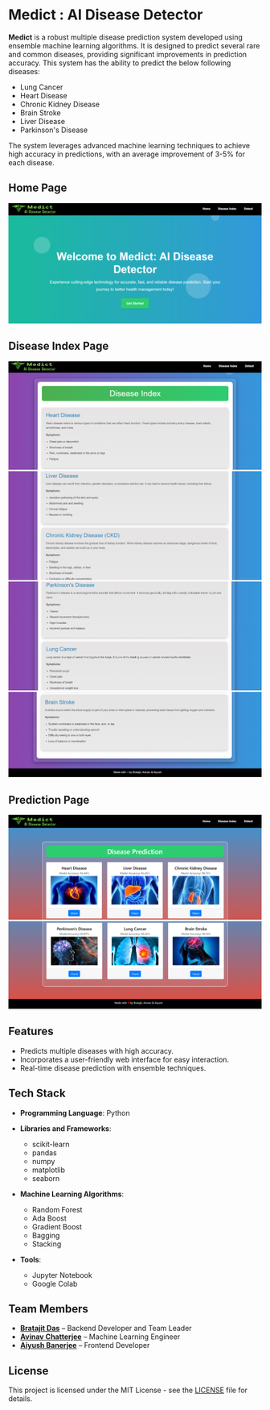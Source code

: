 # Medict : AI Disease Detector

**Medict** is a robust multiple disease prediction system developed using ensemble machine learning algorithms. It is designed to predict several rare and common diseases, providing significant improvements in prediction accuracy. This system has the ability to predict the below following diseases:

- Lung Cancer
- Heart Disease
- Chronic Kidney Disease
- Brain Stroke
- Liver Disease
- Parkinson's Disease

The system leverages advanced machine learning techniques to achieve high accuracy in predictions, with an average improvement of 3-5% for each disease.

## Home Page

![Home Page](./images/image_1.png)

## Disease Index Page

![Index Page](./images/image_2.png)
![Index Page](./images/image_3.png)
![Index Page](./images/image_4.png)
![Index Page](./images/image_5.png)

## Prediction Page

![predict Page](./images/image_6.png)
![predict Page](./images/image_7.png)


## Features
- Predicts multiple diseases with high accuracy.
- Incorporates a user-friendly web interface for easy interaction.
- Real-time disease prediction with ensemble techniques.

## Tech Stack

- **Programming Language**: Python

- **Libraries and Frameworks**: 
  - scikit-learn
  - pandas
  - numpy
  - matplotlib
  - seaborn

- **Machine Learning Algorithms**:
  - Random Forest
  - Ada Boost
  - Gradient Boost
  - Bagging
  - Stacking

- **Tools**:
  - Jupyter Notebook
  - Google Colab

## Team Members

- **[Bratajit Das](https://github.com/Bratajit-03)** – Backend Developer and Team Leader  
- **[Avinav Chatterjee](https://github.com/AvinavCHATTERJEE2103028)** – Machine Learning Engineer  
- **[Aiyush Banerjee](https://github.com/Aiyush-Banerjee)** – Frontend Developer

  
## License

This project is licensed under the MIT License - see the [LICENSE](LICENSE) file for details.
